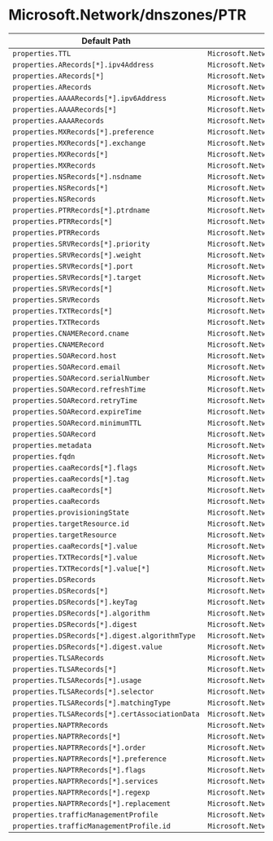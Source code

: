 # Microsoft.Network/dnszones/PTR

| Default Path | Alias |
|---|---|
| `properties.TTL` | `Microsoft.Network/dnszones/PTR/TTL` |
| `properties.ARecords[*].ipv4Address` | `Microsoft.Network/dnszones/PTR/ARecords[*].ipv4Address` |
| `properties.ARecords[*]` | `Microsoft.Network/dnszones/PTR/ARecords[*]` |
| `properties.ARecords` | `Microsoft.Network/dnszones/PTR/ARecords` |
| `properties.AAAARecords[*].ipv6Address` | `Microsoft.Network/dnszones/PTR/AAAARecords[*].ipv6Address` |
| `properties.AAAARecords[*]` | `Microsoft.Network/dnszones/PTR/AAAARecords[*]` |
| `properties.AAAARecords` | `Microsoft.Network/dnszones/PTR/AAAARecords` |
| `properties.MXRecords[*].preference` | `Microsoft.Network/dnszones/PTR/MXRecords[*].preference` |
| `properties.MXRecords[*].exchange` | `Microsoft.Network/dnszones/PTR/MXRecords[*].exchange` |
| `properties.MXRecords[*]` | `Microsoft.Network/dnszones/PTR/MXRecords[*]` |
| `properties.MXRecords` | `Microsoft.Network/dnszones/PTR/MXRecords` |
| `properties.NSRecords[*].nsdname` | `Microsoft.Network/dnszones/PTR/NSRecords[*].nsdname` |
| `properties.NSRecords[*]` | `Microsoft.Network/dnszones/PTR/NSRecords[*]` |
| `properties.NSRecords` | `Microsoft.Network/dnszones/PTR/NSRecords` |
| `properties.PTRRecords[*].ptrdname` | `Microsoft.Network/dnszones/PTR/PTRRecords[*].ptrdname` |
| `properties.PTRRecords[*]` | `Microsoft.Network/dnszones/PTR/PTRRecords[*]` |
| `properties.PTRRecords` | `Microsoft.Network/dnszones/PTR/PTRRecords` |
| `properties.SRVRecords[*].priority` | `Microsoft.Network/dnszones/PTR/SRVRecords[*].priority` |
| `properties.SRVRecords[*].weight` | `Microsoft.Network/dnszones/PTR/SRVRecords[*].weight` |
| `properties.SRVRecords[*].port` | `Microsoft.Network/dnszones/PTR/SRVRecords[*].port` |
| `properties.SRVRecords[*].target` | `Microsoft.Network/dnszones/PTR/SRVRecords[*].target` |
| `properties.SRVRecords[*]` | `Microsoft.Network/dnszones/PTR/SRVRecords[*]` |
| `properties.SRVRecords` | `Microsoft.Network/dnszones/PTR/SRVRecords` |
| `properties.TXTRecords[*]` | `Microsoft.Network/dnszones/PTR/TXTRecords[*]` |
| `properties.TXTRecords` | `Microsoft.Network/dnszones/PTR/TXTRecords` |
| `properties.CNAMERecord.cname` | `Microsoft.Network/dnszones/PTR/CNAMERecord.cname` |
| `properties.CNAMERecord` | `Microsoft.Network/dnszones/PTR/CNAMERecord` |
| `properties.SOARecord.host` | `Microsoft.Network/dnszones/PTR/SOARecord.host` |
| `properties.SOARecord.email` | `Microsoft.Network/dnszones/PTR/SOARecord.email` |
| `properties.SOARecord.serialNumber` | `Microsoft.Network/dnszones/PTR/SOARecord.serialNumber` |
| `properties.SOARecord.refreshTime` | `Microsoft.Network/dnszones/PTR/SOARecord.refreshTime` |
| `properties.SOARecord.retryTime` | `Microsoft.Network/dnszones/PTR/SOARecord.retryTime` |
| `properties.SOARecord.expireTime` | `Microsoft.Network/dnszones/PTR/SOARecord.expireTime` |
| `properties.SOARecord.minimumTTL` | `Microsoft.Network/dnszones/PTR/SOARecord.minimumTTL` |
| `properties.SOARecord` | `Microsoft.Network/dnszones/PTR/SOARecord` |
| `properties.metadata` | `Microsoft.Network/dnszones/PTR/metadata` |
| `properties.fqdn` | `Microsoft.Network/dnszones/PTR/fqdn` |
| `properties.caaRecords[*].flags` | `Microsoft.Network/dnszones/PTR/caaRecords[*].flags` |
| `properties.caaRecords[*].tag` | `Microsoft.Network/dnszones/PTR/caaRecords[*].tag` |
| `properties.caaRecords[*]` | `Microsoft.Network/dnszones/PTR/caaRecords[*]` |
| `properties.caaRecords` | `Microsoft.Network/dnszones/PTR/caaRecords` |
| `properties.provisioningState` | `Microsoft.Network/dnszones/PTR/provisioningState` |
| `properties.targetResource.id` | `Microsoft.Network/dnszones/PTR/targetResource.id` |
| `properties.targetResource` | `Microsoft.Network/dnszones/PTR/targetResource` |
| `properties.caaRecords[*].value` | `Microsoft.Network/dnszones/PTR/caaRecords[*].value` |
| `properties.TXTRecords[*].value` | `Microsoft.Network/dnszones/PTR/TXTRecords[*].value` |
| `properties.TXTRecords[*].value[*]` | `Microsoft.Network/dnszones/PTR/TXTRecords[*].value[*]` |
| `properties.DSRecords` | `Microsoft.Network/dnszones/PTR/DSRecords` |
| `properties.DSRecords[*]` | `Microsoft.Network/dnszones/PTR/DSRecords[*]` |
| `properties.DSRecords[*].keyTag` | `Microsoft.Network/dnszones/PTR/DSRecords[*].keyTag` |
| `properties.DSRecords[*].algorithm` | `Microsoft.Network/dnszones/PTR/DSRecords[*].algorithm` |
| `properties.DSRecords[*].digest` | `Microsoft.Network/dnszones/PTR/DSRecords[*].digest` |
| `properties.DSRecords[*].digest.algorithmType` | `Microsoft.Network/dnszones/PTR/DSRecords[*].digest.algorithmType` |
| `properties.DSRecords[*].digest.value` | `Microsoft.Network/dnszones/PTR/DSRecords[*].digest.value` |
| `properties.TLSARecords` | `Microsoft.Network/dnszones/PTR/TLSARecords` |
| `properties.TLSARecords[*]` | `Microsoft.Network/dnszones/PTR/TLSARecords[*]` |
| `properties.TLSARecords[*].usage` | `Microsoft.Network/dnszones/PTR/TLSARecords[*].usage` |
| `properties.TLSARecords[*].selector` | `Microsoft.Network/dnszones/PTR/TLSARecords[*].selector` |
| `properties.TLSARecords[*].matchingType` | `Microsoft.Network/dnszones/PTR/TLSARecords[*].matchingType` |
| `properties.TLSARecords[*].certAssociationData` | `Microsoft.Network/dnszones/PTR/TLSARecords[*].certAssociationData` |
| `properties.NAPTRRecords` | `Microsoft.Network/dnszones/PTR/NAPTRRecords` |
| `properties.NAPTRRecords[*]` | `Microsoft.Network/dnszones/PTR/NAPTRRecords[*]` |
| `properties.NAPTRRecords[*].order` | `Microsoft.Network/dnszones/PTR/NAPTRRecords[*].order` |
| `properties.NAPTRRecords[*].preference` | `Microsoft.Network/dnszones/PTR/NAPTRRecords[*].preference` |
| `properties.NAPTRRecords[*].flags` | `Microsoft.Network/dnszones/PTR/NAPTRRecords[*].flags` |
| `properties.NAPTRRecords[*].services` | `Microsoft.Network/dnszones/PTR/NAPTRRecords[*].services` |
| `properties.NAPTRRecords[*].regexp` | `Microsoft.Network/dnszones/PTR/NAPTRRecords[*].regexp` |
| `properties.NAPTRRecords[*].replacement` | `Microsoft.Network/dnszones/PTR/NAPTRRecords[*].replacement` |
| `properties.trafficManagementProfile` | `Microsoft.Network/dnszones/PTR/trafficManagementProfile` |
| `properties.trafficManagementProfile.id` | `Microsoft.Network/dnszones/PTR/trafficManagementProfile.id` |

